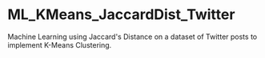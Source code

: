 # ML_KMeans_JaccardDist_Twitter
Machine Learning using Jaccard's Distance on a dataset of Twitter posts to implement K-Means Clustering. 
